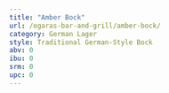```yaml
---
title: "Amber Bock"
url: /ogaras-bar-and-grill/amber-bock/
category: German Lager
style: Traditional German-Style Bock
abv: 0
ibu: 0
srm: 0
upc: 0
---
```


